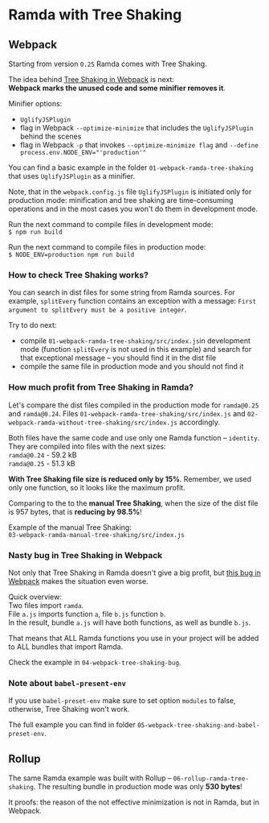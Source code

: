 # Ramda with Tree Shaking 

## Webpack

Starting from version `0.25` Ramda comes with Tree Shaking.

The idea behind [Tree Shaking in Webpack](https://webpack.js.org/guides/tree-shaking/) is next:<br/>
**Webpack marks the unused code and some minifier removes it**.

Minifier options:
* `UglifyJSPlugin` 
* flag in Webpack `--optimize-minimize` that includes the `UglifyJSPlugin` behind the scenes
* flag in Webpack `-p` that invokes `--optimize-minimize flag` and `--define process.env.NODE_ENV="'production'"`

You can find a basic example in the folder `01-webpack-ramda-tree-shaking` 
that uses `UglifyJSPlugin` as a minifier.

Note, that in the `webpack.config.js` file `UglifyJSPlugin` is initiated only for production mode: 
minification and tree shaking are time-consuming operations and in the most cases you won't
do them in development mode.

Run the next command to compile files in development mode:<br/>
`$ npm run build`

Run the next command to compile files in production mode:<br/>
`$ NODE_ENV=production npm run build`

### How to check Tree Shaking works?

You can search in dist files for some string from Ramda sources.
For example, `splitEvery` function contains an exception with a message:
`First argument to splitEvery must be a positive integer`.

Try to do next:
* compile `01-webpack-ramda-tree-shaking/src/index.js`in development mode
  (function `splitEvery` is not used in this example) and 
  search for that exceptional message – you should find it in the dist file
* compile the same file in production mode and you should not find it

### How much profit from Tree Shaking in Ramda?

Let's compare the dist files compiled in the production mode for `ramda@0.25` and 
`ramda@0.24`.
Files `01-webpack-ramda-tree-shaking/src/index.js` and 
`02-webpack-ramda-without-tree-shaking/src/index.js` accordingly.

Both files have the same code and use only one Ramda function – `identity`. 
They are compiled into files with the next sizes:<br/>
`ramda@0.24` - 59.2 kB <br/>
`ramda@0.25` - 51.3 kB 

**With Tree Shaking file size is reduced only by 15%**. 
Remember, we used only one function, so it looks like the maximum profit.

Comparing to the to the **manual Tree Shaking**, when the size of the dist file is 957 bytes,
that is **reducing by 98.5%**!

Example of the manual Tree Shaking:<br/>
`03-webpack-ramda-manual-tree-shaking/src/index.js`

### Nasty bug in Tree Shaking in Webpack

Not only that Tree Shaking in Ramda doesn't give a big profit,
but [this bug in Webpack](https://github.com/webpack/webpack/issues/4453) 
makes the situation even worse.

Quick overview:<br/>
Two files import `ramda`.<br/> 
File `a.js` imports function `a`, file `b.js` function `b`.<br/>
In the result, bundle `a.js` will have both functions, as well as bundle `b.js`.

That means that ALL Ramda functions you use in your project 
will be added to ALL bundles that import Ramda.

Check the example in `04-webpack-tree-shaking-bug`.

### Note about `babel-present-env`

If you use `babel-preset-env` make sure to set option `modules` to false,
otherwise, Tree Shaking won't work.

The full example you can find in folder `05-webpack-tree-shaking-and-babel-preset-env`.

## Rollup

The same Ramda example was built with Rollup – `06-rollup-ramda-tree-shaking`.
The resulting bundle in production mode was only **530 bytes**!

It proofs: the reason of the not effective minimization
is not in Ramda, but in Webpack.

